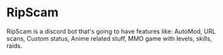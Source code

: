 # RipScam
RipScam is a discord bot that's going to have features like: AutoMod, URL scans, Custom status, Anime related stuff, MMO game with levels, skills, raids.

